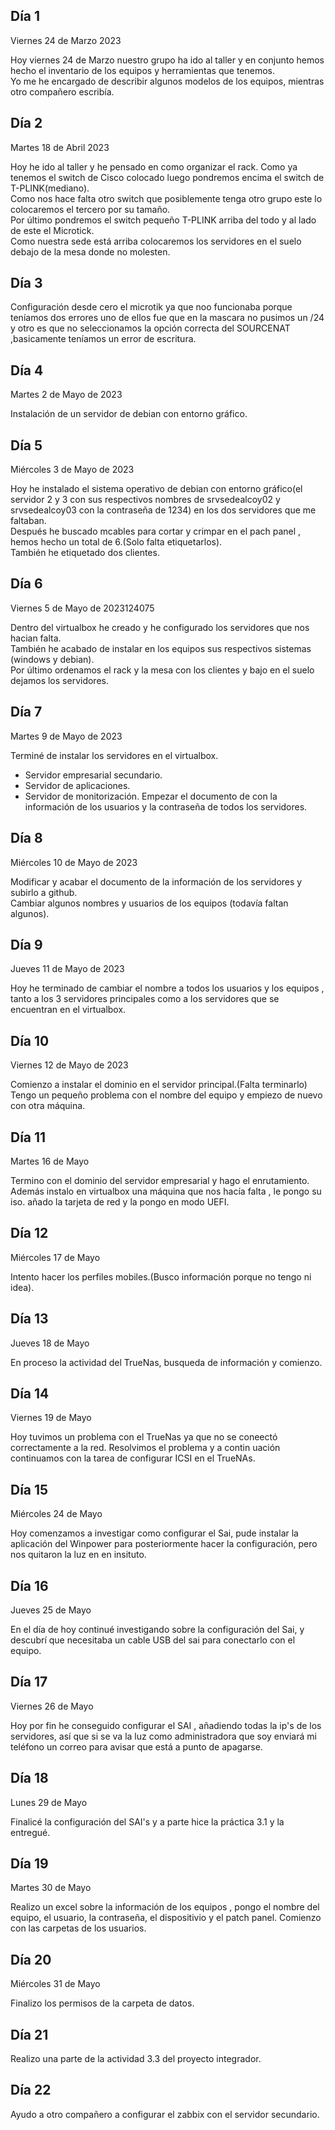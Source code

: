 ## Día 1 ##

Viernes 24 de Marzo 2023

Hoy viernes 24 de Marzo nuestro grupo ha ido al taller y en conjunto hemos hecho el inventario de los equipos y herramientas que tenemos.  
Yo me he encargado de describir algunos modelos de los equipos, mientras otro compañero escribía.

## Día 2 ##

Martes 18 de Abril 2023

Hoy he ido al taller y he pensado en como organizar el rack. Como ya tenemos el switch de Cisco colocado luego pondremos encima el switch de T-PLINK(mediano).   
Como nos hace falta otro switch que  posiblemente tenga otro grupo este lo colocaremos el tercero por su tamaño.  
Por último pondremos el switch pequeño T-PLINK arriba del todo y al lado de este el Microtick.  
Como nuestra sede está arriba colocaremos los servidores en el suelo debajo de la mesa donde no molesten.

## Día 3 ##
Configuración desde cero el microtik ya que noo funcionaba porque teníamos dos errores uno de ellos fue que en la mascara no pusimos un /24 y otro es que no seleccionamos la opción correcta del SOURCENAT ,basicamente teníamos un error de escritura.

## Día 4 ##

Martes 2 de Mayo de 2023

Instalación de un servidor de debian con entorno gráfico.

## Día 5 ##

Miércoles 3 de Mayo de 2023

Hoy he instalado el sistema operativo de debian con entorno gráfico(el servidor 2 y 3 con sus respectivos nombres de srvsedealcoy02 y srvsedealcoy03 con la contraseña de 1234) en los dos servidores que me faltaban.   
Después he buscado mcables para cortar y crimpar en el pach panel , hemos hecho un total de 6.(Solo falta etiquetarlos).  
También he etiquetado dos clientes.

## Día 6 ##

Viernes 5 de Mayo de 2023124075

Dentro del virtualbox he creado y he configurado los servidores que nos hacian falta.  
También he acabado de instalar en los equipos sus respectivos sistemas (windows y debian).  
Por último ordenamos el rack y la mesa con los clientes y bajo en el suelo dejamos los servidores.


## Día 7 ##

Martes 9 de Mayo de 2023

Terminé de instalar los servidores en el virtualbox.  
- Servidor empresarial secundario.
- Servidor de aplicaciones. 
- Servidor de monitorización.
Empezar el documento de con la información de los usuarios y la contraseña de todos los servidores.

## Día 8 ##

Miércoles 10 de Mayo de 2023

Modificar y acabar el documento de la información de los servidores y subirlo a github.  
  Cambiar algunos nombres y usuarios de los equipos (todavía faltan algunos).
  
## Día 9 ##

Jueves 11 de Mayo de 2023

Hoy he terminado de cambiar el nombre a todos los usuarios y los equipos , tanto a los 3 servidores principales
como a los servidores que se encuentran en el virtualbox.

## Día 10 ##

Viernes 12 de Mayo de 2023

Comienzo a instalar el dominio en el servidor principal.(Falta terminarlo)
Tengo un pequeño problema con el nombre del equipo y empiezo de nuevo con otra máquina.

## Día 11 ##

Martes 16 de Mayo

Termino con el dominio del servidor empresarial y hago el enrutamiento.  
Además instalo en virtualbox una máquina que nos hacía falta , le pongo su iso. añado la tarjeta de red y la pongo en modo UEFI.

## Día 12 ##

Miércoles 17  de Mayo

Intento hacer los perfiles mobiles.(Busco información porque no tengo ni idea).

## Día 13 ##

Jueves 18 de Mayo

En proceso la actividad del TrueNas, busqueda de información y comienzo.

## Día 14 ##

Viernes 19 de Mayo

Hoy tuvimos un problema con el TrueNas ya que no se coneectó correctamente a la red. Resolvimos el problema y a contin uación continuamos con la tarea de configurar ICSI en el TrueNAs.

## Día 15 ##

Miércoles 24 de Mayo

Hoy comenzamos a investigar como configurar el Sai, pude instalar la aplicación del Winpower para posteriormente hacer la configuración, pero nos quitaron la luz en en insituto.

## Día 16 ##

Jueves 25 de Mayo

En el día de hoy continué investigando sobre la configuración del Sai, y descubrí que necesitaba un cable USB del sai para conectarlo con el equipo. 

## Día 17 ##

Viernes 26 de Mayo

Hoy por fin he conseguido configurar el SAI , añadiendo todas la ip's de los servidores, así que si se va la luz como administradora que soy enviará mi teléfono un correo para avisar que está a punto de apagarse.

## Día 18 ##

Lunes 29 de Mayo

Finalicé la configuración del SAI's y a parte hice la práctica 3.1 y la entregué.

## Día 19 ##

Martes 30 de Mayo

Realizo un excel  sobre la información de los equipos , pongo el nombre del equipo, el usuario, la contraseña, el dispositivio y el patch panel.
Comienzo con las carpetas de los usuarios.

## Día 20 ##

Miércoles 31 de Mayo

Finalizo los permisos de la carpeta de datos.

## Día 21 ##

Realizo una parte de la actividad 3.3 del proyecto integrador.

## Día 22 ##

Ayudo a otro compañero a configurar el zabbix con el servidor secundario.
